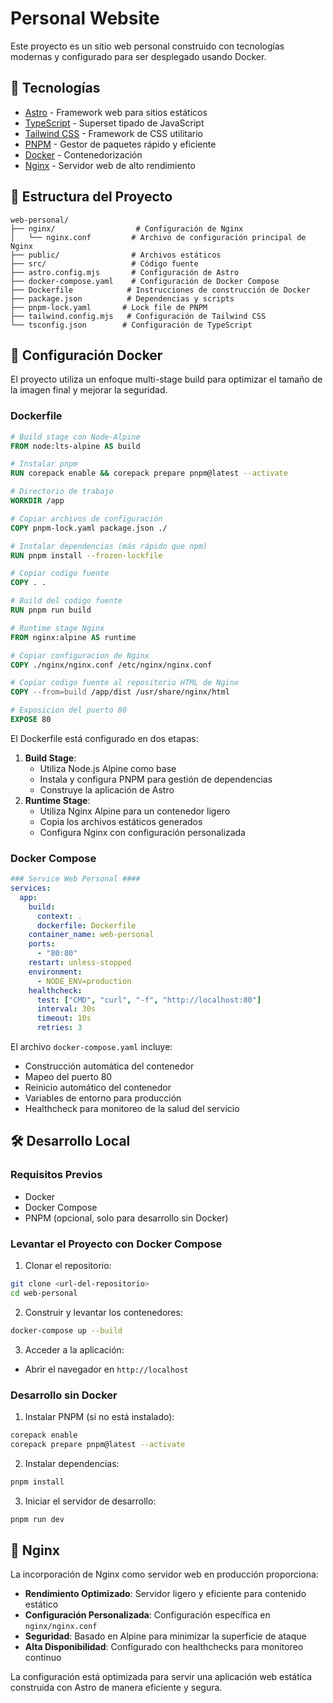 # Personal Website

Este proyecto es un sitio web personal construido con tecnologías modernas y configurado para ser desplegado usando Docker.

## 🚀 Tecnologías

- [Astro](https://astro.build/) - Framework web para sitios estáticos
- [TypeScript](https://www.typescriptlang.org/) - Superset tipado de JavaScript
- [Tailwind CSS](https://tailwindcss.com/) - Framework de CSS utilitario
- [PNPM](https://pnpm.io/) - Gestor de paquetes rápido y eficiente
- [Docker](https://www.docker.com/) - Contenedorización
- [Nginx](https://nginx.org/) - Servidor web de alto rendimiento

## 📁 Estructura del Proyecto

```
web-personal/
├── nginx/                  # Configuración de Nginx
│   └── nginx.conf         # Archivo de configuración principal de Nginx
├── public/                # Archivos estáticos
├── src/                   # Código fuente
├── astro.config.mjs       # Configuración de Astro
├── docker-compose.yaml    # Configuración de Docker Compose
├── Dockerfile            # Instrucciones de construcción de Docker
├── package.json          # Dependencias y scripts
├── pnpm-lock.yaml       # Lock file de PNPM
├── tailwind.config.mjs   # Configuración de Tailwind CSS
└── tsconfig.json        # Configuración de TypeScript
```

## 🐳 Configuración Docker

El proyecto utiliza un enfoque multi-stage build para optimizar el tamaño de la imagen final y mejorar la seguridad.

### Dockerfile

```dockerfile
# Build stage con Node-Alpine
FROM node:lts-alpine AS build

# Instalar pnpm
RUN corepack enable && corepack prepare pnpm@latest --activate

# Directorio de trabajo
WORKDIR /app

# Copiar archivos de configuración
COPY pnpm-lock.yaml package.json ./

# Instalar dependencias (más rápido que npm)
RUN pnpm install --frozen-lockfile

# Copiar codigo fuente
COPY . .

# Build del codigo fuente
RUN pnpm run build

# Runtime stage Nginx
FROM nginx:alpine AS runtime

# Copiar configuracion de Nginx
COPY ./nginx/nginx.conf /etc/nginx/nginx.conf

# Copiar codigo fuente al repositorio HTML de Nginx
COPY --from=build /app/dist /usr/share/nginx/html

# Exposicion del puerto 80
EXPOSE 80
```

El Dockerfile está configurado en dos etapas:
1. **Build Stage**: 
   - Utiliza Node.js Alpine como base
   - Instala y configura PNPM para gestión de dependencias
   - Construye la aplicación de Astro
2. **Runtime Stage**: 
   - Utiliza Nginx Alpine para un contenedor ligero
   - Copia los archivos estáticos generados
   - Configura Nginx con configuración personalizada

### Docker Compose

```yaml
### Service Web Personal ####
services:
  app:
    build:
      context: .
      dockerfile: Dockerfile
    container_name: web-personal
    ports:
      - "80:80"
    restart: unless-stopped
    environment:
      - NODE_ENV=production
    healthcheck:
      test: ["CMD", "curl", "-f", "http://localhost:80"]
      interval: 30s
      timeout: 10s
      retries: 3
```

El archivo `docker-compose.yaml` incluye:
- Construcción automática del contenedor
- Mapeo del puerto 80
- Reinicio automático del contenedor
- Variables de entorno para producción
- Healthcheck para monitoreo de la salud del servicio

## 🛠️ Desarrollo Local

### Requisitos Previos

- Docker
- Docker Compose
- PNPM (opcional, solo para desarrollo sin Docker)

### Levantar el Proyecto con Docker Compose

1. Clonar el repositorio:
```bash
git clone <url-del-repositorio>
cd web-personal
```

2. Construir y levantar los contenedores:
```bash
docker-compose up --build
```

3. Acceder a la aplicación:
- Abrir el navegador en `http://localhost`

### Desarrollo sin Docker

1. Instalar PNPM (si no está instalado):
```bash
corepack enable
corepack prepare pnpm@latest --activate
```

2. Instalar dependencias:
```bash
pnpm install
```

3. Iniciar el servidor de desarrollo:
```bash
pnpm run dev
```

## 📝 Nginx

La incorporación de Nginx como servidor web en producción proporciona:

- **Rendimiento Optimizado**: Servidor ligero y eficiente para contenido estático
- **Configuración Personalizada**: Configuración específica en `nginx/nginx.conf`
- **Seguridad**: Basado en Alpine para minimizar la superficie de ataque
- **Alta Disponibilidad**: Configurado con healthchecks para monitoreo continuo

La configuración está optimizada para servir una aplicación web estática construida con Astro de manera eficiente y segura.
